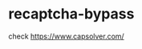 # recaptcha-bypass
check https://www.capsolver.com/ 



















                                                   
